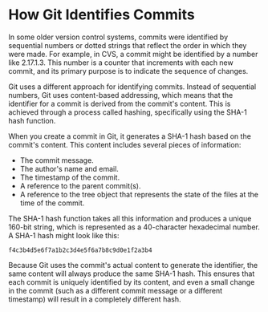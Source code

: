 # How Git Identifies Commits

In some older version control systems, commits were identified by sequential numbers or dotted strings that reflect the order in which they were made. For example, in CVS, a commit might be identified by a number like 2.17.1.3. This number is a counter that increments with each new commit, and its primary purpose is to indicate the sequence of changes.

Git uses a different approach for identifying commits. Instead of sequential numbers, Git uses content-based addressing, which means that the identifier for a commit is derived from the commit's content. This is achieved through a process called hashing, specifically using the SHA-1 hash function.

When you create a commit in Git, it generates a SHA-1 hash based on the commit's content. This content includes several pieces of information:

* The commit message.
* The author's name and email.
* The timestamp of the commit.
* A reference to the parent commit(s).
* A reference to the tree object that represents the state of the files at the time of the commit.

The SHA-1 hash function takes all this information and produces a unique 160-bit string, which is represented as a 40-character hexadecimal number. A SHA-1 hash might look like this:

```
f4c3b4d5e6f7a1b2c3d4e5f6a7b8c9d0e1f2a3b4
```

Because Git uses the commit's actual content to generate the identifier, the same content will always produce the same SHA-1 hash. This ensures that each commit is uniquely identified by its content, and even a small change in the commit (such as a different commit message or a different timestamp) will result in a completely different hash.
